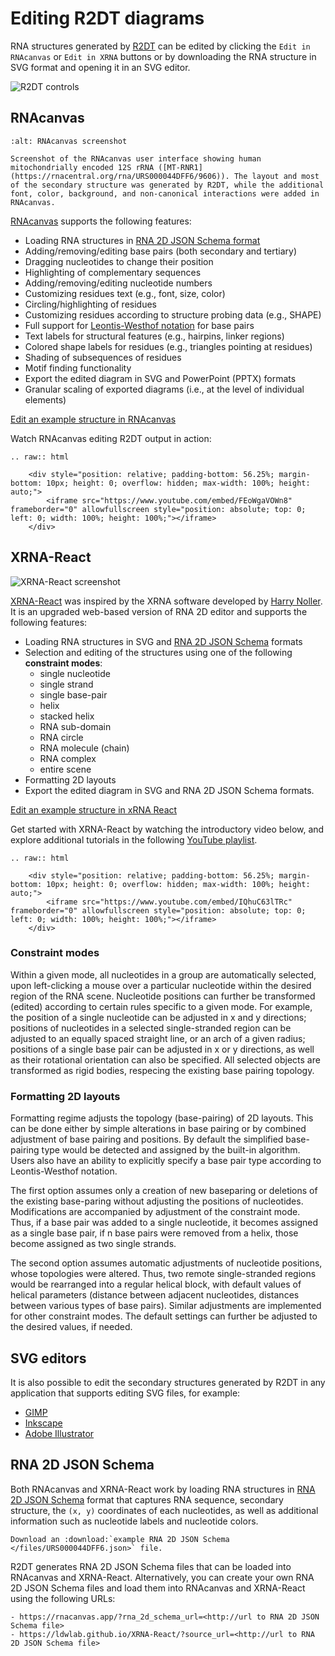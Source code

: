 # Editing R2DT diagrams

RNA structures generated by [R2DT](https://rnacentral.org/r2dt) can be edited by clicking the `Edit in RNAcanvas` or `Edit in XRNA` buttons or by downloading the RNA structure in SVG format and opening it in an SVG editor.

![R2DT controls](images/r2dt-control-panel.png)

## RNAcanvas

```{figure} images/rnacanvas.png
:alt: RNAcanvas screenshot

Screenshot of the RNAcanvas user interface showing human mitochondrially encoded 12S rRNA ([MT-RNR1](https://rnacentral.org/rna/URS000044DFF6/9606)). The layout and most of the secondary structure was generated by R2DT, while the additional font, color, background, and non-canonical interactions were added in RNAcanvas.
```

[RNAcanvas](https://rnacanvas.app) supports the following features:
- Loading RNA structures in [RNA 2D JSON Schema format](https://github.com/LDWLab/RNA2D-data-schema/)
- Adding/removing/editing base pairs (both secondary and tertiary)
- Dragging nucleotides to change their position
- Highlighting of complementary sequences
- Adding/removing/editing nucleotide numbers
- Customizing residues text (e.g., font, size, color)
- Circling/highlighting of residues
- Customizing residues according to structure probing data (e.g., SHAPE)
- Full support for [Leontis-Westhof notation](https://pubmed.ncbi.nlm.nih.gov/11345429/) for base pairs
- Text labels for structural features (e.g., hairpins, linker regions)
- Colored shape labels for residues (e.g., triangles pointing at residues)
- Shading of subsequences of residues
- Motif finding functionality
- Export the edited diagram in SVG and PowerPoint (PPTX) formats
- Granular scaling of exported diagrams (i.e., at the level of individual elements)

<a href="https://rnacanvas.app/?rna_2d_schema_url=https://raw.githubusercontent.com/RNAcentral/R2DT/develop/docs/files/URS000044DFF6.json" target="_blank" class="btn btn-primary btn-lg">Edit an example structure in RNAcanvas</a>

Watch RNAcanvas editing R2DT output in action:

```{eval-rst}
.. raw:: html

    <div style="position: relative; padding-bottom: 56.25%; margin-bottom: 10px; height: 0; overflow: hidden; max-width: 100%; height: auto;">
        <iframe src="https://www.youtube.com/embed/FEoWgaVOWn8" frameborder="0" allowfullscreen style="position: absolute; top: 0; left: 0; width: 100%; height: 100%;"></iframe>
    </div>
```

## XRNA-React

![XRNA-React screenshot](images/xrna-react.png)

[XRNA-React](https://github.com/LDWLab/XRNA-React) was inspired by the XRNA software developed by [Harry Noller](https://en.wikipedia.org/wiki/Harry_F._Noller). It is an upgraded web-based version of RNA 2D editor and supports the following features:

- Loading RNA structures in SVG and [RNA 2D JSON Schema](https://github.com/LDWLab/RNA2D-data-schema/) formats
- Selection and editing of the structures using one of the following **constraint modes**:
    - single nucleotide
    - single strand
    - single base-pair
    - helix
    - stacked helix
    - RNA sub-domain
    - RNA circle
    - RNA molecule (chain)
    - RNA complex
    - entire scene
- Formatting 2D layouts
- Export the edited diagram in SVG and RNA 2D JSON Schema formats.

<a href="https://ldwlab.github.io/XRNA-React/?source_url=https://raw.githubusercontent.com/RNAcentral/R2DT/develop/docs/files/URS000044DFF6.json" target="_blank" class="btn btn-primary btn-lg">Edit an example structure in xRNA React</a>

Get started with XRNA-React by watching the introductory video below, and explore additional tutorials in the following [YouTube playlist](https://www.youtube.com/playlist?list=PLoWAPeA39A2hPTBUEXWLB7_6-R6vGhLT_).

```{eval-rst}
.. raw:: html

    <div style="position: relative; padding-bottom: 56.25%; margin-bottom: 10px; height: 0; overflow: hidden; max-width: 100%; height: auto;">
        <iframe src="https://www.youtube.com/embed/IQhuC63lTRc" frameborder="0" allowfullscreen style="position: absolute; top: 0; left: 0; width: 100%; height: 100%;"></iframe>
    </div>
```

### Constraint modes

Within a given mode, all nucleotides in a group are automatically selected, upon left-clicking a mouse over a particular nucleotide within the desired region of the RNA scene. Nucleotide positions can further be transformed (edited) according to certain rules specific to a given mode. For example, the position of a single nucleotide can be adjusted in x and y directions; positions of nucleotides in a selected single-stranded region can be adjusted to an equally spaced  straight line, or an arch of a given radius; positions of a single base pair can be adjusted in x or y directions, as well as their rotational orientation can also be specified. All selected objects are transformed as rigid bodies, respecing the existing base pairing topology.

### Formatting 2D layouts

Formatting regime adjusts the topology (base-pairing) of 2D layouts. This can be done either by simple alterations in base pairing or by combined adjustment of base pairing and positions. By default the simplified base-pairing type would be detected and assigned by the built-in algorithm. Users also have an ability to explicitly specify a base pair type according to Leontis-Westhof notation.

The first option assumes only a creation of new baseparing or deletions of the existing base-paring without adjusting the positions of nucleotides. Modifications are accompanied by adjustment of the constraint mode. Thus, if a base pair was added to a single nucleotide, it becomes assigned as a single base pair, if n base pairs were removed from a helix, those become assigned as two single strands.

The second option assumes automatic adjustments of nucleotide positions, whose topologies were altered. Thus, two remote single-stranded regions would be rearranged into a regular helical block, with default values of helical parameters (distance between adjacent nucleotides, distances between various types of base pairs). Similar adjustments are implemented for other constraint modes. The default settings can further be adjusted to the desired values, if needed.

## SVG editors

It is also possible to edit the secondary structures generated by R2DT in any application that supports editing SVG files, for example:

- [GIMP](https://www.gimp.org)
- [Inkscape](https://inkscape.org)
- [Adobe Illustrator](https://www.adobe.com/uk/products/illustrator.html)

## RNA 2D JSON Schema

Both RNAcanvas and XRNA-React work by loading RNA structures in [RNA 2D JSON Schema](https://github.com/LDWLab/RNA2D-data-schema/) format that captures RNA sequence, secondary structure, the `(x, y)` coordinates of each nucleotides, as well as additional information such as nucleotide labels and nucleotide colors.

```{eval-rst}
Download an :download:`example RNA 2D JSON Schema </files/URS000044DFF6.json>` file.
```

R2DT generates RNA 2D JSON Schema files that can be loaded into RNAcanvas and XRNA-React. Alternatively, you can create your own RNA 2D JSON Schema files and load them into RNAcanvas and XRNA-React using the following URLs:

    - https://rnacanvas.app/?rna_2d_schema_url=<http://url to RNA 2D JSON Schema file>
    - https://ldwlab.github.io/XRNA-React/?source_url=<http://url to RNA 2D JSON Schema file>
